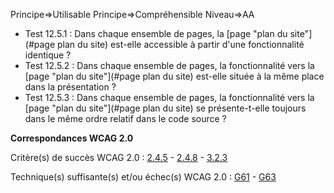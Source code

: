 Principe=>Utilisable
Principe=>Compréhensible
Niveau=>AA

*   Test 12.5.1 : Dans chaque ensemble de pages, la [page "plan du site"](#page plan du site) est-elle accessible à partir d'une fonctionnalité identique ?
*   Test 12.5.2 : Dans chaque ensemble de pages, la fonctionnalité vers la [page "plan du site"](#page plan du site) est-elle située à la même place dans la présentation ?
*   Test 12.5.3 : Dans chaque ensemble de pages, la fonctionnalité vers la [page "plan du site"](#page plan du site) se présente-t-elle toujours dans le même ordre relatif dans le code source ?

**Correspondances WCAG 2.0**

Critère(s) de succès WCAG 2.0 : [2.4.5](http://www.w3.org/Translations/WCAG20-fr/#navigation-mechanisms-mult-loc) - [2.4.8](http://www.w3.org/Translations/WCAG20-fr/#navigation-mechanisms-location) - [3.2.3](http://www.w3.org/Translations/WCAG20-fr/#consistent-behavior-consistent-locations)

Technique(s) suffisante(s) et/ou échec(s) WCAG 2.0 : [G61](http://www.w3.org/TR/WCAG-TECHS/G61.html) - [G63](http://www.w3.org/TR/WCAG-TECHS/G63.html)

